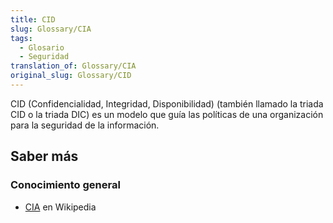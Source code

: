 ```yaml
---
title: CID
slug: Glossary/CIA
tags:
  - Glosario
  - Seguridad
translation_of: Glossary/CIA
original_slug: Glossary/CID
---
```


CID (Confidencialidad, Integridad, Disponibilidad) (también llamado la triada CID o la triada DIC) es un modelo que guía las políticas de una organización para la seguridad de la información.

## Saber más

### Conocimiento general

- [CIA](https://es.wikipedia.org/wiki/Seguridad_de_la_información#Concepción_de_la_seguridad_de_la_información) en Wikipedia
